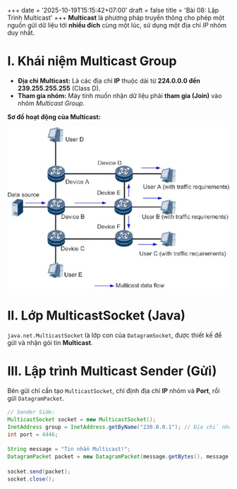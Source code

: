 +++
date = '2025-10-19T15:15:42+07:00'
draft = false
title = 'Bài 08: Lập Trình Multicast'
+++
**Multicast** là phương pháp truyền thông cho phép một nguồn gửi dữ liệu tới **nhiều đích** cùng một lúc, sử dụng một địa chỉ $IP$ nhóm duy nhất.

# I. Khái niệm Multicast Group
* **Địa chỉ Multicast:** Là các địa chỉ **IP** thuộc dải từ **224.0.0.0 đến 239.255.255.255** (Class D).
* **Tham gia nhóm:** Máy tính muốn nhận dữ liệu phải **tham gia (Join)** vào nhóm $Multicast$ $Group$.

**Sơ đồ hoạt động của Multicast:**

![Sơ đồ hoạt động của Multicast](bai8.png)

# II. Lớp MulticastSocket (Java)
`java.net.MulticastSocket` là lớp con của `DatagramSocket`, được thiết kế để gửi và nhận gói tin **Multicast**.

# III. Lập trình Multicast Sender (Gửi)
Bên gửi chỉ cần tạo `MulticastSocket`, chỉ định địa chỉ **IP** nhóm và **Port**, rồi gửi `DatagramPacket`.

```java
// Sender Side:
MulticastSocket socket = new MulticastSocket();
InetAddress group = InetAddress.getByName("230.0.0.1"); // Địa chỉ nhóm
int port = 4446;

String message = "Tin nhắn Multicast!";
DatagramPacket packet = new DatagramPacket(message.getBytes(), message.length(), group, port);

socket.send(packet);
socket.close();